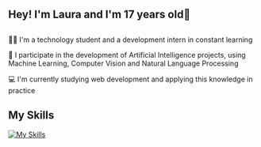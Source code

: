 ## Hey! I'm Laura and I'm 17 years old👋

##

👩‍💻 I'm a technology student and a development intern in constant learning

🧠 I participate in the development of Artificial Intelligence projects, using Machine Learning, Computer Vision and Natural Language Processing

💻 I'm currently studying web development and applying this knowledge in practice

##

## My Skills
[![My Skills](https://skillicons.dev/icons?i=py,html,css,js,ts,react,styledcomponents)](https://skillicons.dev)


